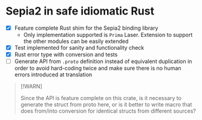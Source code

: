 # Sepia2 in safe idiomatic Rust

- [X] Feature complete Rust shim for the Sepia2 binding library
    - Only implementation supported is `Prima` Laser. Extension to support the
    other modules can be easily extended
- [X] Test implemented for sanity and functionality check
- [X] Rust error type with conversion and tests
- [ ] Generate API from `.proto` definition instead of equivalent duplication in order to avoid hard-coding
  twice and make sure there is no human errors introduced at translation

> [!WARN]
> 
> Since the API is feature complete on this crate, is it necessary to generate
    the struct from proto here, or is it better to write macro that does
  from/into conversion for identical structs from different sources?
